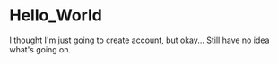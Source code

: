 # Hello_World
I thought I'm just going to create account, but okay...
Still have no idea what's going on.
